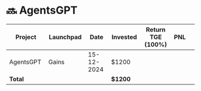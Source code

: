 # 🔜 AgentsGPT



<table data-full-width="true"><thead><tr><th width="152">Project</th><th width="138">Launchpad</th><th width="132">Date</th><th width="133">Invested</th><th width="176">Return TGE (100%)</th><th>PNL</th><th></th></tr></thead><tbody><tr><td>AgentsGPT</td><td>Gains</td><td>15-12-2024</td><td>$1200</td><td></td><td></td><td></td></tr><tr><td><strong>Total</strong></td><td></td><td></td><td><strong>$1200</strong></td><td></td><td></td><td></td></tr></tbody></table>

